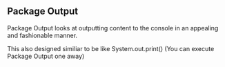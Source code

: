 ## Package Output

Package Output looks at outputting content to the console in an appealing and fashionable manner.

This also designed similiar to be like System.out.print() (You can execute Package Output one away)